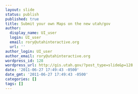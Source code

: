 ```yaml
---
layout: slide
status: publish
published: true
title: Submit your own Maps on the new utah/gov
author:
  display_name: UI_user
  login: UI_user
  email: rory@utahinteractive.org
  url: ''
author_login: UI_user
author_email: rory@utahinteractive.org
wordpress_id: 128
wordpress_url: http://gis.utah.gov/?post_type=slide&p=128
date: '2011-06-27 17:49:43 -0500'
date_gmt: '2011-06-27 17:49:43 -0500'
categories: []
tags: []
---
```


